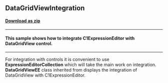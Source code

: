 ## DataGridViewIntegration
#### [Download as zip](https://minhaskamal.github.io/DownGit/#/home?url=https://github.com/GrapeCity/ComponentOne-WinForms-Samples/tree/master/NetFramework\ExpressionEditor\CS\DataGridViewIntegration)
____
#### This sample shows how to integrate C1ExpressionEditor with DataGridView control.
____
For integration with controls it is convenient to use **ExpressionEditorCollection** which will take the main work on integration.
**DataGridViewEE** class inherited from displays the integration of DataGridView with C1ExpressionEditor.
